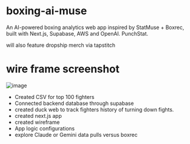 # boxing-ai-muse
An AI-powered boxing analytics web app inspired by StatMuse + Boxrec, built with Next.js, Supabase, AWS and OpenAI. PunchStat.

will also feature dropship merch via tapstitch

# wire frame screenshot
![image](https://github.com/user-attachments/assets/d252969a-ff1f-4af8-99f2-0e82d37ffc71)

- Created CSV for top 100 fighters
- Connected backend database through supabase
- created duck web to track fighters history of turning down fights.
- created next.js app
- created wireframe
- App logic configurations
- explore Claude or Gemini data pulls versus boxrec
